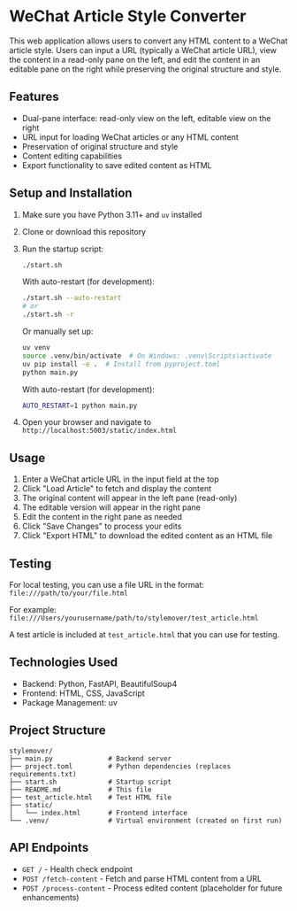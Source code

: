 # WeChat Article Style Converter

This web application allows users to convert any HTML content to a WeChat article style. Users can input a URL (typically a WeChat article URL), view the content in a read-only pane on the left, and edit the content in an editable pane on the right while preserving the original structure and style.

## Features

- Dual-pane interface: read-only view on the left, editable view on the right
- URL input for loading WeChat articles or any HTML content
- Preservation of original structure and style
- Content editing capabilities
- Export functionality to save edited content as HTML

## Setup and Installation

1. Make sure you have Python 3.11+ and `uv` installed
2. Clone or download this repository
3. Run the startup script:
   ```bash
   ./start.sh
   ```
   
   With auto-restart (for development):
   ```bash
   ./start.sh --auto-restart
   # or
   ./start.sh -r
   ```

   Or manually set up:
   ```bash
   uv venv
   source .venv/bin/activate  # On Windows: .venv\Scripts\activate
   uv pip install -e .  # Install from pyproject.toml
   python main.py
   ```
   
   With auto-restart (for development):
   ```bash
   AUTO_RESTART=1 python main.py
   ```

4. Open your browser and navigate to `http://localhost:5003/static/index.html`

## Usage

1. Enter a WeChat article URL in the input field at the top
2. Click "Load Article" to fetch and display the content
3. The original content will appear in the left pane (read-only)
4. The editable version will appear in the right pane
5. Edit the content in the right pane as needed
6. Click "Save Changes" to process your edits
7. Click "Export HTML" to download the edited content as an HTML file

## Testing

For local testing, you can use a file URL in the format:
`file:///path/to/your/file.html`

For example:
`file:///Users/yourusername/path/to/stylemover/test_article.html`

A test article is included at `test_article.html` that you can use for testing.

## Technologies Used

- Backend: Python, FastAPI, BeautifulSoup4
- Frontend: HTML, CSS, JavaScript
- Package Management: uv

## Project Structure

```
stylemover/
├── main.py              # Backend server
├── project.toml         # Python dependencies (replaces requirements.txt)
├── start.sh             # Startup script
├── README.md            # This file
├── test_article.html    # Test HTML file
├── static/
│   └── index.html       # Frontend interface
└── .venv/               # Virtual environment (created on first run)
```

## API Endpoints

- `GET /` - Health check endpoint
- `POST /fetch-content` - Fetch and parse HTML content from a URL
- `POST /process-content` - Process edited content (placeholder for future enhancements)